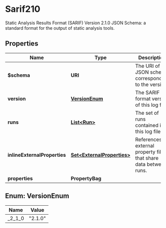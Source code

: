 

# Sarif210

Static Analysis Results Format (SARIF) Version 2.1.0 JSON Schema: a standard format for the output of static analysis tools.

## Properties

| Name | Type | Description | Notes |
|------------ | ------------- | ------------- | -------------|
|**$schema** | **URI** | The URI of the JSON schema corresponding to the version. |  [optional] |
|**version** | [**VersionEnum**](#VersionEnum) | The SARIF format version of this log file. |  |
|**runs** | [**List&lt;Run&gt;**](Run.md) | The set of runs contained in this log file. |  |
|**inlineExternalProperties** | [**Set&lt;ExternalProperties&gt;**](ExternalProperties.md) | References to external property files that share data between runs. |  [optional] |
|**properties** | **PropertyBag** |  |  [optional] |



## Enum: VersionEnum

| Name | Value |
|---- | -----|
| _2_1_0 | &quot;2.1.0&quot; |



